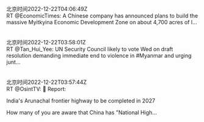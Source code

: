 北京时间2022-12-22T04:06:49Z<br>RT @EconomicTimes: A Chinese company has announced plans to build the massive Myitkyina Economic Development Zone on about 4,700 acres of l…<br><br><br>北京时间2022-12-22T03:58:01Z<br>RT @Tan_Hui_Yee: UN Security Council likely to vote Wed on draft resolution demanding immediate end to violence in #Myanmar and urging junt…<br><br><br>北京时间2022-12-22T03:57:44Z<br>RT @OsintTV: 🚨 Report:

India's Arunachal frontier highway to be completed in 2027

How many of you are aware that China has "National High…<br><br><br>